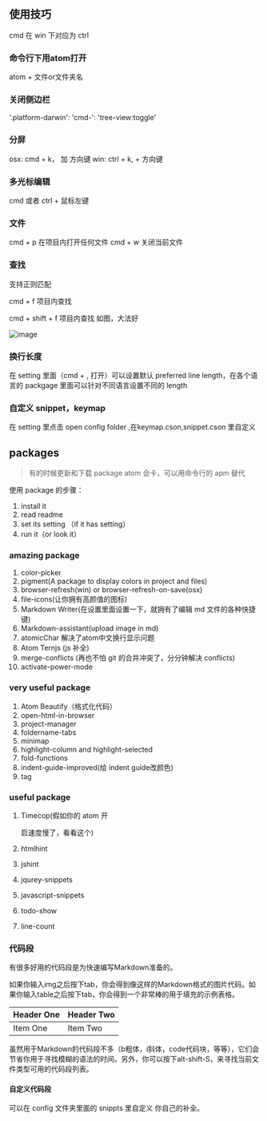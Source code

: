 ## 使用技巧
cmd 在 win 下对应为 ctrl


### 命令行下用atom打开
atom + 文件or文件夹名

### 关闭侧边栏
'.platform-darwin':
  'cmd-\': 'tree-view:toggle'

### 分屏
osx: cmd + k， 加 方向键
win: ctrl + k, + 方向键

### 多光标编辑
cmd 或者 ctrl + 鼠标左键

### 文件
cmd + p 在项目内打开任何文件
cmd + w 关闭当前文件


### 查找
支持正则匹配

cmd + f 项目内查找

cmd + shift + f 项目内查找
如图，大法好

![image](https://cloud.githubusercontent.com/assets/8455579/9791443/abf90bbc-580d-11e5-8759-dcb7d9efb58c.png)

### 换行长度
在 setting 里面（cmd + , 打开）可以设置默认 preferred line length，在各个语言的 packgage 里面可以针对不同语言设置不同的 length

### 自定义 snippet，keymap
在 setting 里点击 open config folder ,在keymap.cson,snippet.cson 里自定义


## packages
> 有的时候更新和下载 package atom 会卡，可以用命令行的 apm 替代

使用 package 的步骤：
1. install it
2. read readme
3. set its setting （if it has setting）
4. run it（or look it）

### amazing package
1. color-picker
2. pigment(A package to display colors in project and files)
4. browser-refresh(win) or browser-refresh-on-save(osx)
5. file-icons(让你拥有高颜值的图标)
6. Markdown Writer(在设置里面设置一下，就拥有了编辑 md 文件的各种快捷键)
7. Markdown-assistant(upload image in md)
7. atomicChar 解决了atom中文换行显示问题
7. Atom Ternjs (js 补全)
7. merge-conflicts (再也不怕 git 的合并冲突了，分分钟解决 conflicts)
8. activate-power-mode

### very useful package
1. Atom Beautify（格式化代码）
2. open-html-in-browser
3. project-manager
4. foldername-tabs
5. minimap
6. highlight-column and highlight-selected
8. fold-functions
8. indent-guide-improved(给 indent guide改颜色)
9. tag


### useful package
1. Timecop(假如你的 atom 开

    启速度慢了，看看这个)
2. htmlhint
3. jshint
4. jqurey-snippets
5. javascript-snippets
6. todo-show
9. line-count


### 代码段

有很多好用的代码段是为快速编写Markdown准备的。

如果你输入img之后按下tab，你会得到像![]()这样的Markdown格式的图片代码。如果你输入table之后按下tab，你会得到一个非常棒的用于填充的示例表格。

| Header One     | Header Two     |
| :------------- | :------------- |
| Item One       | Item Two       |
虽然用于Markdown的代码段不多（b粗体，i斜体，code代码块，等等），它们会节省你用于寻找模糊的语法的时间。另外，你可以按下alt-shift-S，来寻找当前文件类型可用的代码段列表。

#### 自定义代码段
可以在 config 文件夹里面的 snippts 里自定义 你自己的补全。
